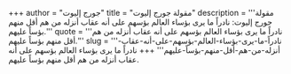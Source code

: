 +++
author = "جورج إليوت"
title = "مقولة جورج إليوت"
description = '''مقولة جورج إليوت: نادراً ما يرى بؤساء العالم بؤسهم على أنه عقاب أنزله من هم أقل منهم بؤساً عليهم.'''
quote = '''نادراً ما يرى بؤساء العالم بؤسهم على أنه عقاب أنزله من هم أقل منهم بؤساً عليهم.'''
slug = '''نادراً-ما-يرى-بؤساء-العالم-بؤسهم-على-أنه-عقاب-أنزله-من-هم-أقل-منهم-بؤساً-عليهم'''
+++
نادراً ما يرى بؤساء العالم بؤسهم على أنه عقاب أنزله من هم أقل منهم بؤساً عليهم.
